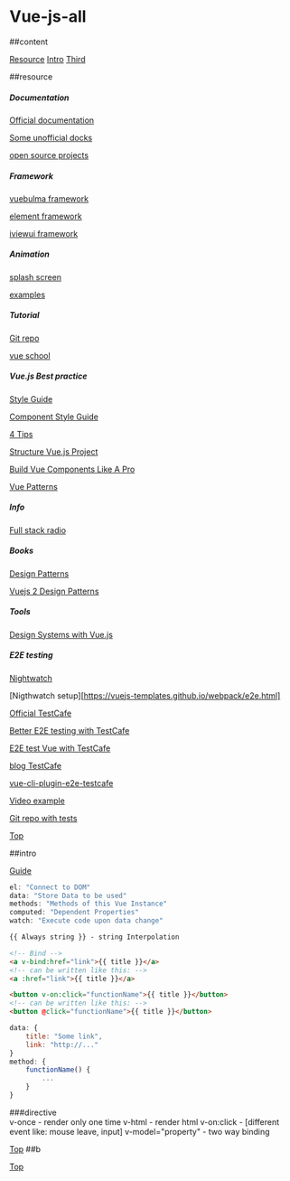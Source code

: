 # Vue-js-all

##content

[Resource](#resource)
[Intro](#intro)
[Third](#b)

##resource

##### Documentation

[Official documentation](https://vuejs.org/v2/guide/installation.html)

[Some unofficial docks](https://flaviocopes.com/vue-developer-roadmap/)

[open source projects](https://medium.mybridge.co/30-amazing-vue-js-open-source-projects-for-the-past-year-v-2018-d39a0d019bb7)


##### Framework

[vuebulma framework](https://admin.vuebulma.com/?ref=madewithvuejs.com#/form)

[element framework](http://element.eleme.io/?ref=madewithvuejs.com#/en-US/)

[iviewui framework](https://www.iviewui.com/docs/guide/install-en)

##### Animation

[splash screen](https://blog.geekyants.com/vue-login-animation-8adbb88c4047)

[examples](https://vuejsexamples.com/)


##### Tutorial

[Git repo](https://github.com/vuejs/awesome-vue#tutorials)

[vue school](https://vueschool.io/articles/)

##### Vue.js Best practice

[Style Guide](https://gist.github.com/brianboyko/91fdfb492071e743e389d84eee002342)

[Component Style Guide](https://medium.com/tldr-tech/vue-js-component-style-guide-711988d5e94e)

[4 Tips](https://itnext.io/four-tips-for-working-with-vue-js-b362d97de852)

[Structure Vue.js Project](https://itnext.io/how-to-structure-a-vue-js-project-29e4ddc1aeeb)

[Build Vue Components Like A Pro](https://blog.bitsrc.io/how-to-build-vue-components-like-a-pro-fd89fd4d524d)

[Vue Patterns](https://learn-vuejs.github.io/vue-patterns/patterns/#component-declaration)


##### Info

[Full stack radio](http://www.fullstackradio.com/81)

##### Books
[Design Patterns](https://www.safaribooksonline.com/library/view/vuejs-2-design/9781788839792/)

[Vuejs 2 Design Patterns](https://vk.com/topic-161183987_39079441)

##### Tools
[Design Systems with Vue.js](https://vueds.com/)


##### E2E testing

[Nightwatch](https://www.youtube.com/watch?v=PFU1G2J6LBU)

[Nigthwatch setup][https://vuejs-templates.github.io/webpack/e2e.html]

[Official TestCafe](http://devexpress.github.io/testcafe/documentation/getting-started/#creating-a-test)

[Better E2E testing with TestCafe](https://medium.com/@mwq27/better-e2e-testing-with-testcafe-666aacf2a94e)

[E2E test Vue with TestCafe](https://alligator.io/vuejs/e2e-testing-testcafe/)

[blog TestCafe](https://medium.com/technical-credit/end-to-end-testing-for-react-vue-etc-18b85e10c6f0)

[vue-cli-plugin-e2e-testcafe](https://www.npmjs.com/package/vue-cli-plugin-e2e-testcafe)

[Video example](https://www.youtube.com/watch?v=RWQtB6Xv01Q)

[Git repo with tests](https://github.com/Matterwiki/Matterwiki/tree/master/tests/e2e)


[Top](#content)

##intro

[Guide](https://vuejs.org/v2/guide/)

```javascript
el: "Connect to DOM"
data: "Store Data to be used"
methods: "Methods of this Vue Instance"
computed: "Dependent Properties"
watch: "Execute code upon data change"
```

```html
{{ Always string }} - string Interpolation 

<!-- Bind -->
<a v-bind:href="link">{{ title }}</a>
<!-- can be written like this: -->
<a :href="link">{{ title }}</a>

<button v-on:click="functionName">{{ title }}</button>
<!-- can be written like this: -->
<button @click="functionName">{{ title }}</button>
```
```javascript
data: {
    title: "Some link",
    link: "http://..."
}
method: {
    functionName() {
        ...
    }
}
```
###directive  
v-once - render only one time
v-html - render html
v-on:click - [different event like: mouse leave, input]
v-model="property" - two way binding


[Top](#content)
##b


[Top](#content)
